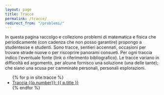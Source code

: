 ```yaml
---
layout: page
title: Tracce
permalink: /tracce/
redirect_from: "/problemi/"
---
```


In questa pagina raccolgo e colleziono problemi di matematica e fisica che periodicamente (con
cadenza che non posso garantire) propongo a studentesse e studenti. Sono tracce, sentieri accennati,
occasioni per trovare strade nuove o per riscoprire panorami consueti. Per ogni traccia indico
l'eventuale fonte (link o riferimento bibliografico). Le tracce variano in difficoltà ed argomento,
per alcune fornisco una soluzione (una delle tante); che siano una scusa per camminate
personali, personali esplorazioni.


<ul>
  {% for p in site.tracce %}
    <li>
      <a href="{{ p.url }}">Traccia {{p.number}}: {{ p.title }}</a>
    </li>
  {% endfor %}
</ul>


